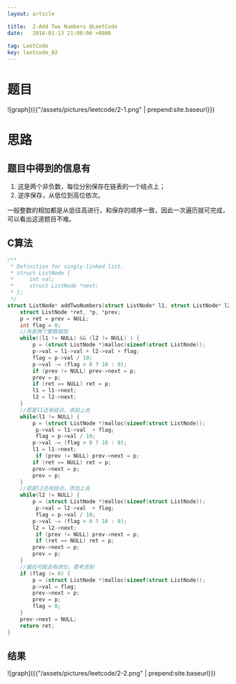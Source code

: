 ```yaml
---
layout: article

title:  2-Add Two Numbers @LeetCode
date:   2016-01-13 21:08:00 +0800
 
tag: LeetCode
key: leetcode_02
---
```


# 题目

![graph]({{"/assets/pictures/leetcode/2-1.png" | prepend:site.baseurl}})

# 思路

## 题目中得到的信息有

1. 这是两个非负数，每位分别保存在链表的一个结点上；
2. 逆序保存，从低位到高位依次。

一般整数的相加都是从低往高进行，和保存的顺序一致，因此一次遍历就可完成，可以看出这道题目不难。

## C算法

```c++
/**
 * Definition for singly-linked list. 
 * struct ListNode {
 *     int val;
 *     struct ListNode *next;
 * };
 */
struct ListNode* addTwoNumbers(struct ListNode* l1, struct ListNode* l2) {
    struct ListNode *ret, *p, *prev;
    p = ret = prev = NULL;
    int flag = 0;
	//先是两个整数相加
    while((l1 != NULL) && (l2 != NULL) ) { 
        p = (struct ListNode *)malloc(sizeof(struct ListNode));
        p->val = l1->val + l2->val + flag;
		flag = p->val / 10;
        p->val -= (flag > 0 ? 10 : 0);
        if (prev != NULL) prev->next = p;
        prev = p;
        if (ret == NULL) ret = p;
        l1 = l1->next;
        l2 = l2->next;
    }
	//若是l1还有结点，添加上去
    while(l1 != NULL) {
        p = (struct ListNode *)malloc(sizeof(struct ListNode));
         p->val = l1->val  + flag;
         flag = p->val / 10;
        p->val -= (flag > 0 ? 10 : 0);
        l1 = l1->next; 
         if (prev != NULL) prev->next = p;
        if (ret == NULL) ret = p;
        prev->next = p;
        prev = p;
    }
	//若是l2还有结点，添加上去
    while(l2 != NULL) {
        p = (struct ListNode *)malloc(sizeof(struct ListNode));
         p->val = l2->val  + flag;
         flag = p->val / 10;
        p->val -= (flag > 0 ? 10 : 0);
        l2 = l2->next; 
         if (prev != NULL) prev->next = p;
         if (ret == NULL) ret = p;
        prev->next = p;
        prev = p;
    }
	//最后可能会有进位，要考虑到
    if (flag != 0) {
        p = (struct ListNode *)malloc(sizeof(struct ListNode));
        p->val = flag;
        prev->next = p;
        prev = p;
        flag = 0;
    }
    prev->next = NULL;
    return ret;
}
```

## 结果
![graph]({{"/assets/pictures/leetcode/2-2.png" | prepend:site.baseurl}})
